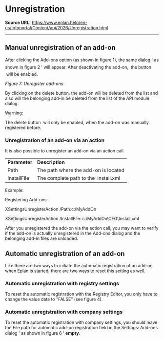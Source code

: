 # Unregistration

**Source URL:** https://www.eplan.help/en-us/Infoportal/Content/api/2026/Unregistration.html

---

## Manual unregistration of an add-on

After clicking the Add-ons option (as shown in figure 1), the same dialog ' as shown in figure 2 ' will appear. After deactivating the add-on,  the button  will be enabled.

*Figure 7: Unregister add-ons*

By clicking on the delete button, the add-on will be deleted from the list and also will the belonging add-in be deleted from the list of the API module dialog.

Warning:

The delete button  will only be enabled, when the add-on was manually registered before.

### Unregistration of an add-on via an action

It is also possible to unregister an add-on via an action call.

|  |  |
| --- | --- |
| **Parameter** | **Description** |
| Path | The path where the add-on is located |
| InstallFile | The complete path to the  install.xml |

Example:

Registering Add-ons:

XSettingsUnregisterAction /Path:c:\MyAddOn

XSettingsUnregisterAction /InstallFile: c:\MyAddOn\CFG\Install.xml

After you unregistered the add-on via the action call, you may want to verify if the add-on is actually unregistered in the Add-ons dialog and the belonging add-in files are unloaded.

## Automatic unregistration of an add-on

Like there are two ways to initiate the automatic registration of an add-on when Eplan is started, there are two ways to reset this setting as well.

### Automatic unregistration with registry settings

To reset the automatic registration with the Registry Editor, you only have to change the value data to "FALSE" (see figure 4).

### Automatic unregistration with company settings

To reset the automatic registration with company settings, you should leave the File path for automatic add-on registration field in the Settings: Add-ons dialog ' as shown in figure 6 ' **empty**.
